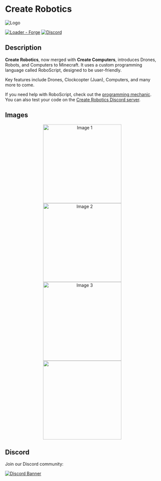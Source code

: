 # Create Robotics

![Logo](https://raw.githubusercontent.com/Worker20/CreateRobotics-1.18/master/icon.png)

[![Loader - Forge](https://img.shields.io/badge/Loader-Forge-orange?style=flat&logo=curseforge)](https://files.minecraftforge.net/)
[![Discord](https://img.shields.io/discord/865321790347018241?color=5865f2&label=Discord&style=flat)](https://discord.gg/PbBt4PQhpe)

## Description

**Create Robotics**, now merged with **Create Computers**, introduces Drones, Robots, and Computers to Minecraft. It uses a custom programming language called RoboScript, designed to be user-friendly.

Key features include Drones, Clockcopter (Juan), Computers, and many more to come.

If you need help with RoboScript, check out the [programming mechanic](https://github.com/Worker20/CreateRobotics/wiki/Programming-Mechanic). You can also test your code on the [Create Robotics Discord server](https://discord.com/invite/create-robotics).

## Images

<div align="center">
    <img src="https://cdn.discordapp.com/attachments/1070764462103072828/1149407389737554012/2023-09-07_12.13.42.png" alt="Image 1" width="256">
    <img src="https://cdn.discordapp.com/attachments/1070764462103072828/1149409923994755102/2023-09-07_12.24.07.png" alt="Image 2" width="256">
    <img src="https://cdn.discordapp.com/attachments/1070764462103072828/1149407389737554012/2023-09-07_12.13.42.png" alt="Image 3" width="256">
    <img src="https://cdn.discordapp.com/attachments/1070764462103072828/1149409923994755102/2023-09-07_12.24.07.png" alt "Image 4" width="256">
</div>

## Discord

Join our Discord community:

[![Discord Banner](https://discordapp.com/api/guilds/865321790347018241/widget.png?style=banner3)](https://discord.com/invite/create-robotics)
